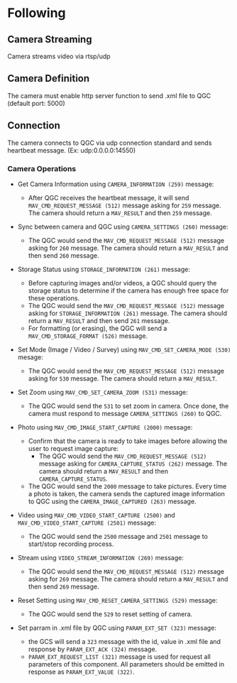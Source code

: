 # Following

## Camera Streaming
Camera streams video via rtsp/udp

## Camera Definition
The camera must enable http server function to send .xml file to QGC (default port: 5000)

## Connection
The camera connects to QGC via udp connection standard and sends heartbeat message. (Ex: udp:0.0.0.0:14550)

### Camera Operations
- Get Camera Information using `CAMERA_INFORMATION (259)` message:
  - After QGC receives the heartbeat message, it will send `MAV_CMD_REQUEST_MESSAGE (512)` message asking for `259` message. The camera should return a `MAV_RESULT` and then `259` message.
    
- Sync between camera and QGC using `CAMERA_SETTINGS (260)` message:
  - The QGC would send the `MAV_CMD_REQUEST_MESSAGE (512)` message asking for `260` message. The camera should return a `MAV_RESULT` and then send `260` message.
    
- Storage Status using `STORAGE_INFORMATION (261)` message:
  - Before capturing images and/or videos, a QGC should query the storage status to determine if the camera has enough free space for these operations.
  - The QGC would send the `MAV_CMD_REQUEST_MESSAGE (512)` message asking for `STORAGE_INFORMATION (261)` message. The camera should return a `MAV_RESULT` and then send `261` message.
  - For formatting (or erasing), the QGC will send a `MAV_CMD_STORAGE_FORMAT (526)` message.

- Set Mode (Image / Video / Survey) using `MAV_CMD_SET_CAMERA_MODE (530)` mesage:
  - The QGC would send the `MAV_CMD_REQUEST_MESSAGE (512)` message asking for `530` message. The camera should return a `MAV_RESULT`.
    
- Set Zoom using `MAV_CMD_SET_CAMERA_ZOOM (531)` message:
  - The QGC would send the `531` to set zoom in camera. Once done, the camera must respond to message `CAMERA_SETTINGS (260)` to QGC.
    
- Photo using `MAV_CMD_IMAGE_START_CAPTURE (2000)` message:
  - Confirm that the camera is ready to take images before allowing the user to request image capture:
    - The QGC would send the `MAV_CMD_REQUEST_MESSAGE (512)` message asking for `CAMERA_CAPTURE_STATUS (262)` message. The camera should return a `MAV_RESULT` and then `CAMERA_CAPTURE_STATUS`.
  - The QGC would send the `2000` message to take pictures. Every time a photo is taken, the camera sends the captured image information to QGC using the `CAMERA_IMAGE_CAPTURED (263)` message.
    
- Video using `MAV_CMD_VIDEO_START_CAPTURE (2500)` and `MAV_CMD_VIDEO_START_CAPTURE (2501)` message:
  - The QGC would send the `2500` message and `2501` message to start/stop recording process.

- Stream using `VIDEO_STREAM_INFORMATION (269)` message:
  - The QGC would send the `MAV_CMD_REQUEST_MESSAGE (512)` message asking for `269` message. The camera should return a `MAV_RESULT` and then send `269` message.
  
- Reset Setting using `MAV_CMD_RESET_CAMERA_SETTINGS (529)` message:
  - The QGC would send the `529` to reset setting of camera.

- Set parram in .xml file by QGC using `PARAM_EXT_SET (323)` message:
  -  the GCS will send a `323` message with the id, value in .xml file and response by `PARAM_EXT_ACK (324)` message.
  -  `PARAM_EXT_REQUEST_LIST (321)` message is used for request all parameters of this component. All parameters should be emitted in response as `PARAM_EXT_VALUE (322)`.


